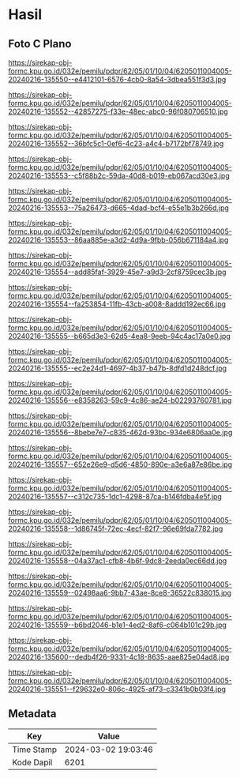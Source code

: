 # Hasil

## Foto C Plano

https://sirekap-obj-formc.kpu.go.id/032e/pemilu/pdpr/62/05/01/10/04/6205011004005-20240216-135550--e4412101-6576-4cb0-8a54-3dbea551f3d3.jpg

https://sirekap-obj-formc.kpu.go.id/032e/pemilu/pdpr/62/05/01/10/04/6205011004005-20240216-135552--42857275-f33e-48ec-abc0-96f080706510.jpg

https://sirekap-obj-formc.kpu.go.id/032e/pemilu/pdpr/62/05/01/10/04/6205011004005-20240216-135552--36bfc5c1-0ef6-4c23-a4c4-b7172bf78749.jpg

https://sirekap-obj-formc.kpu.go.id/032e/pemilu/pdpr/62/05/01/10/04/6205011004005-20240216-135553--c5f88b2c-59da-40d8-b019-eb067acd30e3.jpg

https://sirekap-obj-formc.kpu.go.id/032e/pemilu/pdpr/62/05/01/10/04/6205011004005-20240216-135553--75a26473-d665-4dad-bcf4-e55e1b3b266d.jpg

https://sirekap-obj-formc.kpu.go.id/032e/pemilu/pdpr/62/05/01/10/04/6205011004005-20240216-135553--86aa885e-a3d2-4d9a-9fbb-056b671184a4.jpg

https://sirekap-obj-formc.kpu.go.id/032e/pemilu/pdpr/62/05/01/10/04/6205011004005-20240216-135554--add85faf-3929-45e7-a9d3-2cf8759cec3b.jpg

https://sirekap-obj-formc.kpu.go.id/032e/pemilu/pdpr/62/05/01/10/04/6205011004005-20240216-135554--fa253854-11fb-43cb-a008-8addd192ec66.jpg

https://sirekap-obj-formc.kpu.go.id/032e/pemilu/pdpr/62/05/01/10/04/6205011004005-20240216-135555--b665d3e3-62d5-4ea8-9eeb-94c4ac17a0e0.jpg

https://sirekap-obj-formc.kpu.go.id/032e/pemilu/pdpr/62/05/01/10/04/6205011004005-20240216-135555--ec2e24d1-4697-4b37-b47b-8dfd1d248dcf.jpg

https://sirekap-obj-formc.kpu.go.id/032e/pemilu/pdpr/62/05/01/10/04/6205011004005-20240216-135556--e8358263-59c9-4c86-ae24-b02293760781.jpg

https://sirekap-obj-formc.kpu.go.id/032e/pemilu/pdpr/62/05/01/10/04/6205011004005-20240216-135556--8bebe7e7-c835-462d-93bc-934e6806aa0e.jpg

https://sirekap-obj-formc.kpu.go.id/032e/pemilu/pdpr/62/05/01/10/04/6205011004005-20240216-135557--652e26e9-d5d6-4850-890e-a3e6a87e86be.jpg

https://sirekap-obj-formc.kpu.go.id/032e/pemilu/pdpr/62/05/01/10/04/6205011004005-20240216-135557--c312c735-1dc1-4298-87ca-b146fdba4e5f.jpg

https://sirekap-obj-formc.kpu.go.id/032e/pemilu/pdpr/62/05/01/10/04/6205011004005-20240216-135558--1d86745f-72ec-4ecf-82f7-96e69fda7782.jpg

https://sirekap-obj-formc.kpu.go.id/032e/pemilu/pdpr/62/05/01/10/04/6205011004005-20240216-135558--04a37ac1-cfb8-4b6f-9dc8-2eeda0ec66dd.jpg

https://sirekap-obj-formc.kpu.go.id/032e/pemilu/pdpr/62/05/01/10/04/6205011004005-20240216-135559--02498aa6-9bb7-43ae-8ce8-36522c838015.jpg

https://sirekap-obj-formc.kpu.go.id/032e/pemilu/pdpr/62/05/01/10/04/6205011004005-20240216-135559--b6bd2046-b1e1-4ed2-8af6-c064b101c29b.jpg

https://sirekap-obj-formc.kpu.go.id/032e/pemilu/pdpr/62/05/01/10/04/6205011004005-20240216-135600--dedb4f26-9331-4c18-8635-aae825e04ad8.jpg

https://sirekap-obj-formc.kpu.go.id/032e/pemilu/pdpr/62/05/01/10/04/6205011004005-20240216-135551--f29632e0-806c-4925-af73-c3341b0b03f4.jpg


## Metadata

| Key        | Value               |
| ---------- | ------------------- |
| Time Stamp | 2024-03-02 19:03:46 |
| Kode Dapil | 6201                |



